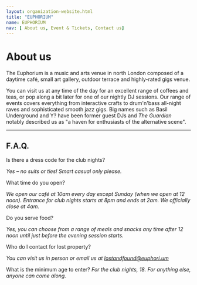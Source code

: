 ```yaml
---
layout: organization-website.html
title: "EUPHORIUM"
name: EUPHORIUM
nav: [ About us, Event & Tickets, Contact us]
---
```

# About us

The Euphorium is a music and arts venue in north London composed of a daytime café, small art gallery, outdoor terrace and highly-rated gigs venue.

You can visit us at any time of the day for an excellent range of coffees and teas, or pop along a bit later for one of our nightly DJ sessions. Our range of events covers everything from interactive crafts to drum'n'bass all-night raves and sophisticated smooth jazz gigs. Big names such as Basil Underground and Y? have been former guest DJs and _The Guardian_ notably described us as "a haven for enthusiasts of the alternative scene".

***

## F.A.Q.

Is there a dress code for the club nights?

_Yes – no suits or ties! Smart casual only please._

What time do you open?

_We open our café at 10am every day except Sunday (when we open at 12 noon). Entrance for club nights starts at 8pm and ends at 2am. We officially close at 4am._

Do you serve food?

_Yes, you can choose from a range of meals and snacks any time after 12 noon until just before the evening session starts._

Who do I contact for lost property?

_You can visit us in person or email us at [lostandfound@euphori.um](mailto:lostandfound@euphori.um)_

What is the minimum age to enter?
_For the club nights, 18\. For anything else, anyone can come along._
